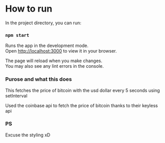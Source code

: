 # How to run

In the project directory, you can run:

### `npm start`

Runs the app in the development mode.\
Open [http://localhost:3000](http://localhost:3000) to view it in your browser.

The page will reload when you make changes.\
You may also see any lint errors in the console.

###  Purose and what this does

This fetches the price of bitcoin with the usd dollar every 5 seconds using setInterval

Used the coinbase api to fetch the price of bitcoin thanks to their keyless api

### PS

Excuse the styling xD




